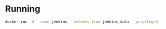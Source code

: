 Running
=======

```bash
docker run -d --name jenkins --volumes-from jenkins_data --privileged -v /var/lib/docker:/var/lib/docker -p 18080:8080 -p 18778:8778 gzockoll/jenkins
```